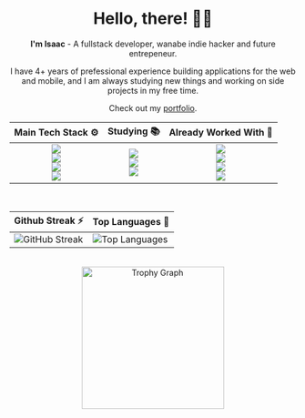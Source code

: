<div align="center">
    
  # Hello, there! 🤙🏼
  
  **I'm Isaac** - A fullstack developer, wanabe indie hacker and future entrepeneur. 
  
  I have 4+ years of prefessional experience building applications for the web and mobile, and I am always studying new things and working on side projects in my free time.
  
  Check out my [portfolio](https://isaacmuniz.vercel.app).

  <table>
    <thead>
      <tr>
        <th style="text-align: center;">Main Tech Stack ⚙️</th>
        <th style="text-align: center;">Studying 📚️</th>
        <th style="text-align: center;">Already Worked With 💾</th>
      </tr>
    </thead>
    <tbody>
      <tr>
        <!-- Main Tech Stack -->
        <td>
          <div align="center">
            <img src="https://skills.syvixor.com/api/icons?i=reactjs,nextjs,tailwindcss,zod" />
            <br/>
            <img src="https://skills.syvixor.com/api/icons?i=prisma,jwt,jest,zustand" />
            <br/>
            <img src="https://skills.syvixor.com/api/icons?i=nodejs,nestjs,postgresql,docker" />
            <br/>
            <img src="https://skills.syvixor.com/api/icons?i=typescript,javascript" />
          </div>
        </td>
        <!-- Studying -->
        <td>
          <div align="center">
            <img src="https://skills.syvixor.com/api/icons?i=angular,reactnative" />
            <br/>
            <img src="https://skills.syvixor.com/api/icons?i=django,dotnet" />
            <br/>
            <img src="https://skills.syvixor.com/api/icons?i=python,csharp" />
          </div>
        </td>
        <!-- Already Worked With -->
        <td>
          <div align="center">
            <img src="https://skills.syvixor.com/api/icons?i=flutter,bootstrap" />
            <br/>
            <img src="https://skills.syvixor.com/api/icons?i=redux,reacthookform,reactquery" />
            <br/>
            <img src="https://skills.syvixor.com/api/icons?i=expressjs,mysql,sequelize" />
            <br/>
            <img src="https://skills.syvixor.com/api/icons?i=php" />
          </div>
        </td>
      </tr>
    </tbody>
  </table>

  <br/>

  <table>
    <thead>
      <tr>
        <th style="text-align: center;">Github Streak ⚡️</th>
        <th style="text-align: center;">Top Languages 📜</th>
      </tr>
    </thead>
    <tbody>
      <tr>
        <!-- Streak -->
        <td>
          <img src="https://gh-streaks.vercel.app?user=codigoisaac&background=000000&border=B9F9F8&stroke=B9F9F8&ring=0E9F44&fire=0E9F44&currStreakNum=B9F9F8&sideNums=B9F9F8&currStreakLabel=F06292&sideLabels=F06292&dates=0E9F44&excludeDaysLabel=0E9F44" alt="GitHub Streak">
        </td>
        <!-- Top Languages -->
        <td>
          <img src="https://github-readme-stats.vercel.app/api/top-langs/?username=codigoisaac&theme=radical&layout=donut&title_color=F06292&text_color=0E9F44&border_color=B9F9F8&bg_color=000" alt="Top Languages" />
        </td>
      </tr>
    </tbody>
  </table>

  <br/>
  
  <!-- Trophies -->
  <img src="https://github-profile-trophy.vercel.app?username=codigoisaac&theme=radical&margin-w=5&margin-h=5&no-frame=true&no-bg=false&row=2&column=3" height="250" alt="Trophy Graph"  />          

  
  <!-- [![Isaac's github activity graph](https://github-readme-activity-graph.vercel.app/graph?username=codigoisaac&bg_color=0d1117&color=b9f9f8&line=b9f9f8&point=0e9f44&area=true&area_color=0e9f44&hide_border=true)](https://github.com/ashutosh00710/github-readme-activity-graph) -->
</div>

